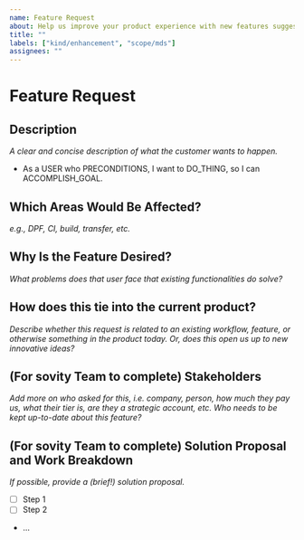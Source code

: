 ```yaml
---
name: Feature Request
about: Help us improve your product experience with new features suggestions
title: ""
labels: ["kind/enhancement", "scope/mds"]
assignees: ""
---
```


# Feature Request

## Description

_A clear and concise description of what the customer wants to happen._

-   As a USER who PRECONDITIONS, I want to DO_THING, so I can ACCOMPLISH_GOAL.

## Which Areas Would Be Affected?

_e.g., DPF, CI, build, transfer, etc._

## Why Is the Feature Desired?

_What problems does that user face that existing functionalities do solve?_

## How does this tie into the current product?

_Describe whether this request is related to an existing workflow, feature, or otherwise something in the product today. Or, does this open us up to new innovative ideas?_

## (For sovity Team to complete) Stakeholders

_Add more on who asked for this, i.e. company, person, how much they pay us, what their tier is, are they a strategic account, etc. Who needs to be kept up-to-date about this feature?_

## (For sovity Team to complete) Solution Proposal and Work Breakdown

_If possible, provide a (brief!) solution proposal._

-   [ ] Step 1
-   [ ] Step 2
-   ...
